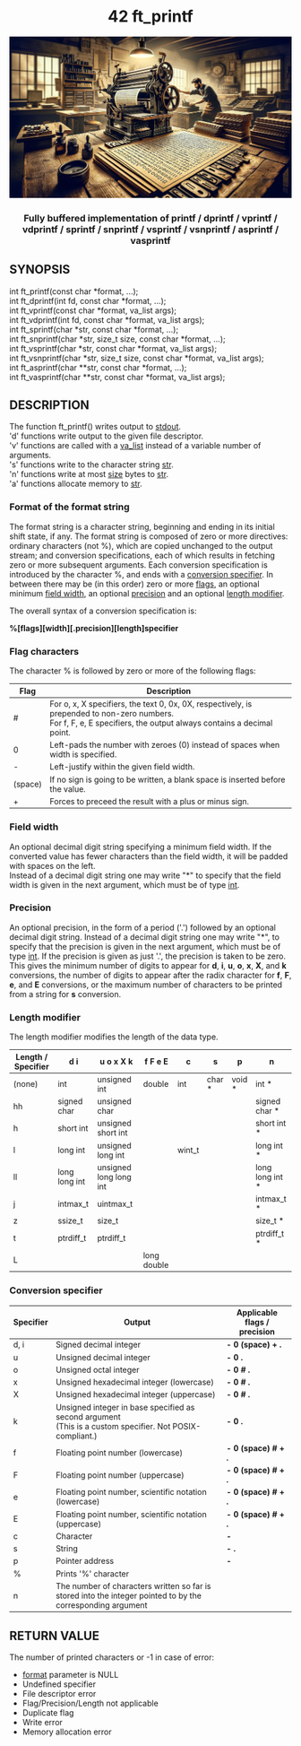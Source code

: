 <div align="center"><h1>42 ft_printf</h1></div>

![ft_printf](ft_printf.png)

<div align="center"><h3>Fully buffered implementation of printf / dprintf / vprintf / vdprintf / sprintf / snprintf / vsprintf / vsnprintf / asprintf / vasprintf</h3></div>

## SYNOPSIS

int ft_printf(const char *format, ...);<br>
int ft_dprintf(int fd, const char *format, ...);<br>
int ft_vprintf(const char *format, va_list args); <br>
int ft_vdprintf(int fd, const char *format, va_list args); <br>
int ft_sprintf(char *str, const char *format, ...); <br>
int ft_snprintf(char *str, size_t size, const char *format, ...); <br>
int ft_vsprintf(char *str, const char *format, va_list args); <br>
int ft_vsnprintf(char *str, size_t size, const char *format, va_list args); <br>
int ft_asprintf(char **str, const char *format, ...); <br>
int ft_vasprintf(char **str, const char *format, va_list args);

## DESCRIPTION

The function ft_printf() writes output to <u>stdout</u>.<br>
'd' functions write output to the given file descriptor. <br>
'v' functions are called with a <u>va_list</u> instead of a variable number of arguments. <br>
's' functions write to the character string <u>str</u>.<br>
'n' functions write at most <u>size</u> bytes to <u>str</u>.<br>
'a' functions allocate memory to <u>str</u>.

### Format of the format string

The  format  string  is a character string, beginning and ending in its initial shift state, if any.  The format string is composed of zero or more directives: ordinary characters (not %), which are copied unchanged to the output stream; and conversion specifications, each of which results in fetching zero or more subsequent arguments.  Each conversion specification is introduced by the character %, and ends with a <u>conversion specifier</u>. In between there may be (in this order) zero or more <u>flags</u>, an optional minimum <u>field width</u>, an optional <u>precision</u> and an optional <u>length modifier</u>.

The overall syntax of a conversion specification is:

<b>%[flags][width][.precision][length]specifier</b>

### Flag characters

The character % is followed by zero or more of the following flags:

| Flag | Description |
| - | - |
| # | For o, x, X specifiers, the text 0, 0x, 0X, respectively, is prepended to non-zero numbers.<br> For f, F, e, E specifiers, the output always contains a decimal point.|
| 0 | Left-pads the number with zeroes (0) instead of spaces when width is specified. |
| - | 	Left-justify within the given field width. |
| (space) | If no sign is going to be written, a blank space is inserted before the value. |
| + | Forces to preceed the result with a plus or minus sign. |

### Field width

An optional decimal digit string specifying a minimum field width.  If the converted value has fewer characters than the field width, it will be padded with spaces on the left.<br>
Instead of a decimal digit string one may write "*" to specify that the field width is given in the next argument, which must be of type <u>int</u>.

### Precision

An optional precision, in the form of a period ('.')  followed by an optional decimal digit string. Instead of a decimal digit string one may write "*", to specify that the precision is given in the next argument, which must be of type <u>int</u>. If the precision is given as just '.', the precision is taken to be zero.<br>
This gives the minimum number of digits to appear for <b>d</b>, <b>i</b>, <b>u</b>, <b>o</b>, <b>x</b>, <b>X</b>, and <b>k</b> conversions, the number of digits to appear after the radix character for <b>f</b>, <b>F</b>, <b>e</b>, and <b>E</b> conversions, or the maximum number of characters to be printed from a string for <b>s</b> conversion.

### Length modifier

The length modifier modifies the length of the data type.

| Length / Specifier| d i | u o x X k | f F e E | c | s | p | n |
| - | - | - | - | - | - | - | - |
| (none) | int | unsigned int | double | int | char * | void * | int * |
| hh | signed char | unsigned char | | | | | signed char * |
| h | short int | unsigned short int | | | | | short int * |
| l | long int | unsigned long int | | wint_t | | | long int * |
| ll | long long int | unsigned long long int | | | | | long long int * |
| j | intmax_t | uintmax_t | | | | | intmax_t * |
| z | ssize_t | size_t | | | | | size_t * |
| t | ptrdiff_t | ptrdiff_t | | | | | ptrdiff_t * |
| L | | | long double |

### Conversion specifier

| Specifier | Output | Applicable flags / precision |
| - | - | - |
| d, i | Signed decimal integer | <b>- 0 (space) + .</b> |
| u | Unsigned decimal integer | <b>- 0 .</b> |
| o | Unsigned octal integer | <b>- 0 # .</b> |
| x | Unsigned hexadecimal integer (lowercase) | <b>- 0 # .</b> |
| X | Unsigned hexadecimal integer (uppercase) | <b>- 0 # .</b> |
| k | Unsigned integer in base specified as second argument<br>(This is a custom specifier. Not POSIX-compliant.) | <b>- 0 .</b> |
| f | Floating point number (lowercase) | <b>- 0 (space) # + .</b> |
| F | Floating point number (uppercase) | <b>- 0 (space) # + .</b> |
| e | Floating point number, scientific notation (lowercase) | <b>- 0 (space) # + .</b> |
| E | Floating point number, scientific notation (uppercase) | <b>- 0 (space) # + .</b> |
| c | Character | <b>-</b> | <b>-</b> |
| s | String | <b>- .</b> |
| p | Pointer address | <b>-</b> |
| % | Prints '%' character
| n | The  number  of  characters written so far is stored into the integer pointed to by the corresponding argument |

## RETURN VALUE

The number of printed characters or -1 in case of error:
- <u>format</u> parameter is NULL
- Undefined specifier
- File descriptor error
- Flag/Precision/Length not applicable
- Duplicate flag
- Write error
- Memory allocation error